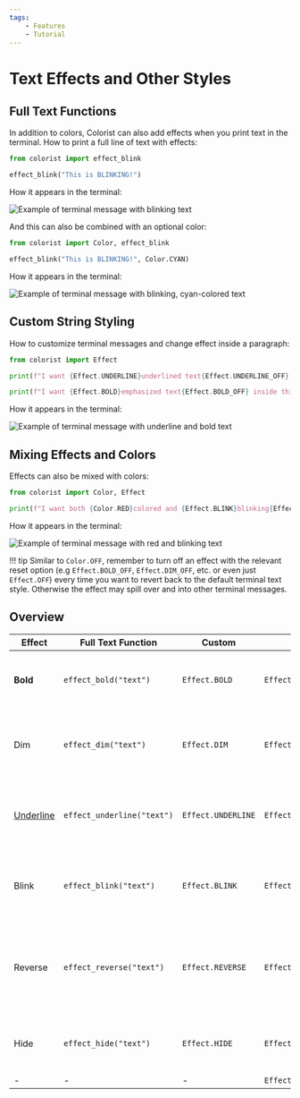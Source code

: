```yaml
---
tags:
    - Features
    - Tutorial
---
```


# Text Effects and Other Styles
## Full Text Functions
In addition to colors, Colorist can also add effects when you print text in the terminal. How to print a full line of text with effects:

```python
from colorist import effect_blink

effect_blink("This is BLINKING!")
```

How it appears in the terminal:

![Example of terminal message with blinking text](../assets/images/examples/effect_full_text_blink_default.gif)

And this can also be combined with an optional color:

```python
from colorist import Color, effect_blink

effect_blink("This is BLINKING!", Color.CYAN)
```

How it appears in the terminal:

![Example of terminal message with blinking, cyan-colored text](../assets/images/examples/effect_full_text_blink_cyan.gif)

## Custom String Styling
How to customize terminal messages and change effect inside a paragraph:

```python
from colorist import Effect

print(f"I want {Effect.UNDERLINE}underlined text{Effect.UNDERLINE_OFF} inside this paragraph")

print(f"I want {Effect.BOLD}emphasized text{Effect.BOLD_OFF} inside this paragraph")
```

How it appears in the terminal:

![Example of terminal message with underline and bold text](../assets/images/examples/effect_custom_text_underline_bold.png)

## Mixing Effects and Colors
Effects can also be mixed with colors:

```python
from colorist import Color, Effect

print(f"I want both {Color.RED}colored and {Effect.BLINK}blinking{Effect.BLINK_OFF} text{Color.OFF} inside this paragraph")
```

How it appears in the terminal:

![Example of terminal message with red and blinking text](../assets/images/examples/effect_custom_text_blink_red.gif)

!!! tip
    Similar to `Color.OFF`, remember to turn off an effect with the relevant reset option (e.g `Effect.BOLD_OFF`, `Effect.DIM_OFF`, etc. or even just `Effect.OFF`) every time you want to revert back to the default terminal text style. Otherwise the effect may spill over and into other terminal messages.

## Overview
| Effect           | Full Text Function         | Custom             | Reset                  | Example    |
| ---------------- | -------------------------- | ------------------ | ---------------------- | ---------- |
| **Bold**         | `effect_bold("text")`      | `Effect.BOLD`      | `Effect.BOLD_OFF`      | ![Example of terminal message with bold text](../assets/images/examples/effect_map/bold_full_text_140x16.png) |
| Dim              | `effect_dim("text")`       | `Effect.DIM`       | `Effect.DIM_OFF`       | ![Example of terminal message with dimmed text](../assets/images/examples/effect_map/dim_full_text_140x16.png) |
| <u>Underline</u> | `effect_underline("text")` | `Effect.UNDERLINE` | `Effect.UNDERLINE_OFF` | ![Example of terminal message with underlined text](../assets/images/examples/effect_map/underline_full_text_140x16.png) |
| Blink            | `effect_blink("text")`     | `Effect.BLINK`     | `Effect.BLINK_OFF`     | ![Example of terminal message with blinking text](../assets/images/examples/effect_map/blink_full_text_140x16.gif) |
| Reverse          | `effect_reverse("text")`   | `Effect.REVERSE`   | `Effect.REVERSE_OFF`   | ![Example of terminal message with reversed text color and background](../assets/images/examples/effect_map/reverse_full_text_140x16.png) |
| Hide             | `effect_hide("text")`      | `Effect.HIDE`      | `Effect.HIDE_OFF`      | ![Example of terminal message with hidden text](../assets/images/examples/effect_map/hide_full_text_140x16.png) |
| -                | -                          | -                  | `Effect.OFF`           | -          |
